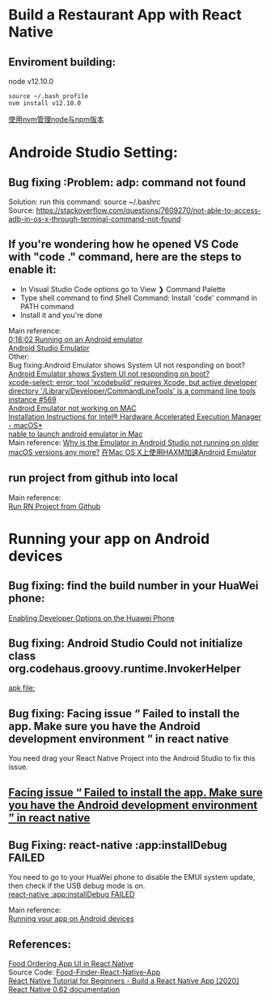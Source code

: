 # Build a Restaurant App with React Native
## Enviroment building:  
node v12.10.0
```
source ~/.bash_profile   
nvm install v12.10.0
```
[使用nvm管理node与npm版本](https://juejin.im/post/6844903861157642247)  
# Androide Studio Setting: 
## Bug fixing :Problem: adp: command not found
Solution:  run this command: source ~/.bashrc   
Source: https://stackoverflow.com/questions/7609270/not-able-to-access-adb-in-os-x-through-terminal-command-not-found

## If you're wondering how he opened VS Code with "code ." command, here are the steps to enable it:

- In Visual Studio Code options go to View ❯ Command Palette  
- Type shell command to find Shell Command: Install 'code' command in PATH command  
- Install it and you're done  

Main reference:  
[0:18:02 Running on an Android emulator](https://www.youtube.com/watch?v=0-S5a0eXPoc&t=379s&ab_channel=ProgrammingwithMosh)  
[Android Studio Emulator](https://docs.expo.io/workflow/android-studio-emulator/)  
Other:  
Bug fixing:Android Emulator shows System UI not responding on boot?   
[Android Emulator shows System UI not responding on boot?](https://stackoverflow.com/questions/49661285/android-emulator-shows-system-ui-not-responding-on-boot)   
[xcode-select: error: tool 'xcodebuild' requires Xcode, but active developer directory '/Library/Developer/CommandLineTools' is a command line tools instance #569](https://github.com/nodejs/node-gyp/issues/569)  
[Android Emulator not working on MAC](https://stackoverflow.com/questions/42848328/android-emulator-not-working-on-mac)   
[Installation Instructions for Intel® Hardware Accelerated Execution Manager - macOS*](https://web.archive.org/web/20170714071346/https://software.intel.com/en-us/android/articles/installation-instructions-for-intel-hardware-accelerated-execution-manager-mac-os-x)   
[nable to launch android emulator in Mac](https://stackoverflow.com/questions/32044251/unable-to-launch-android-emulator-in-mac)  
Main reference:
[Why is the Emulator in Android Studio not running on older macOS versions any more?](https://superuser.com/questions/1444289/why-is-the-emulator-in-android-studio-not-running-on-older-macos-versions-any-mo)
[在Mac OS X上使用HAXM加速Android Emulator](https://developer.aliyun.com/article/229657)
 
 ## run project from github into local

Main reference:  
[Run RN Project from Github](https://github.com/GlennOu66304/React-Native/blob/master/README2.md)  

# Running your app on Android devices

## Bug fixing: find the build number in your HuaWei phone:  
[Enabling Developer Options on the Huawei Phone](https://developer.huawei.com/consumer/en/doc/quickapp-open-developer-option)    
## Bug fixing: Android Studio Could not initialize class org.codehaus.groovy.runtime.InvokerHelper   
[apk file:](https://github.com/GlennOu66304/React-Native/blob/master/README2.md)   
## Bug fixing: Facing issue “ Failed to install the app. Make sure you have the Android development environment ” in react native    
You need drag your React Native Project into the Android Studio to fix this issue.  
## [Facing issue “ Failed to install the app. Make sure you have the Android development environment ” in react native](https://stackoverflow.com/questions/56891033/facing-issue-failed-to-install-the-app-make-sure-you-have-the-android-develop)    
## Bug Fixing: react-native :app:installDebug FAILED  
You need to go to your HuaWei phone to disable the EMUI system update, then check if the USB debug mode is on.  
[react-native :app:installDebug FAILED](https://stackoverflow.com/questions/37500205/react-native-appinstalldebug-failed)  


Main reference:  
[Running your app on Android devices](https://reactnative.dev/docs/0.62/running-on-device)  
## References:  
[Food Ordering App UI in React Native](https://www.youtube.com/watch?v=GXe3EuVog9c&t=194s&ab_channel=PradipDebnath)  
Source Code: [Food-Finder-React-Native-App](https://github.com/itzpradip/Food-Finder-React-Native-App)  
[React Native Tutorial for Beginners - Build a React Native App [2020]](https://www.youtube.com/watch?v=0-S5a0eXPoc&t=379s&ab_channel=ProgrammingwithMosh)  
[React Native 0.62 documentation](https://reactnative.dev/docs/0.62/getting-started)   
